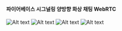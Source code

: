 #### 파이어베이스 시그널링 양방향 화상 채팅 WebRTC

![Alt text](http://drive.google.com/uc?export=view&id=0B3XkfYbZArSfejFmdVNhYmV1bEE) 
![Alt text](http://drive.google.com/uc?export=view&id=0B3XkfYbZArSfUms3eHpaWGxOc1U)
![Alt text](http://drive.google.com/uc?export=view&id=0B3XkfYbZArSfN2xvbmRoeVc2Wkk)
![Alt text](http://drive.google.com/uc?export=view&id=0B3XkfYbZArSfR0JSYlR3Rk4zWnM)